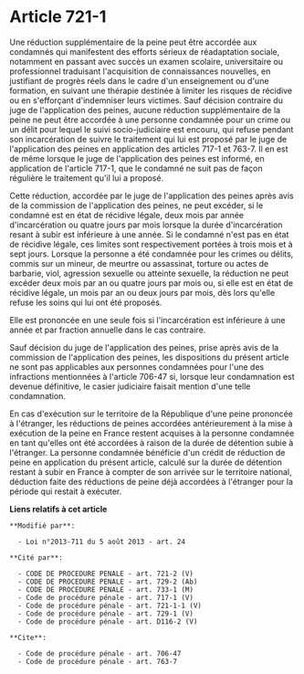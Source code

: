 # Article 721-1

Une réduction supplémentaire de la peine peut être accordée aux condamnés qui manifestent des efforts sérieux de réadaptation
sociale, notamment en passant avec succès un examen scolaire, universitaire ou professionnel traduisant l'acquisition de
connaissances nouvelles, en justifiant de progrès réels dans le cadre d'un enseignement ou d'une formation, en suivant une
thérapie destinée à limiter les risques de récidive ou en s'efforçant d'indemniser leurs victimes. Sauf décision contraire du
juge de l'application des peines, aucune réduction supplémentaire de la peine ne peut être accordée à une personne condamnée
pour un crime ou un délit pour lequel le suivi socio-judiciaire est encouru, qui refuse pendant son incarcération de suivre
le traitement qui lui est proposé par le juge de l'application des peines en application des articles 717-1 et 763-7. Il en
est de même lorsque le juge de l'application des peines est informé, en application de l'article 717-1, que le condamné ne
suit pas de façon régulière le traitement qu'il lui a proposé. 

Cette réduction, accordée par le juge de l'application des peines après avis de la commission de l'application des peines, ne
peut excéder, si le condamné est en état de récidive légale, deux mois par année d'incarcération ou quatre jours par mois
lorsque la durée d'incarcération resant à subir est inférieure à une année. Si le condamné n'est pas en état de récidive
légale, ces limites sont respectivement portées à trois mois et à sept jours. Lorsque la personne a été condamnée pour les
crimes ou délits, commis sur un mineur, de meurtre ou assassinat, torture ou actes de barbarie, viol, agression sexuelle ou
atteinte sexuelle, la réduction ne peut excéder deux mois par an ou quatre jours par mois ou, si elle est en état de récidive
légale, un mois par an ou deux jours par mois, dès lors qu'elle refuse les soins qui lui ont été proposés. 

Elle est prononcée en une seule fois si l'incarcération est inférieure à une année et par fraction annuelle dans le cas
contraire. 

Sauf décision du juge de l'application des peines, prise après avis de la commission de l'application des peines, les
dispositions du présent article ne sont pas applicables aux personnes condamnées pour l'une des infractions mentionnées à
l'article 706-47 si, lorsque leur condamnation est devenue définitive, le casier judiciaire faisait mention d'une telle
condamnation.

En cas d'exécution sur le territoire de la République d'une peine prononcée à l'étranger, les réductions de peines accordées
antérieurement à la mise à exécution de la peine en France restent acquises à la personne condamnée en tant qu'elles ont été
accordées à raison de la durée de détention subie à l'étranger. La personne condamnée bénéficie d'un crédit de réduction de
peine en application du présent article, calculé sur la durée de détention restant à subir en France à compter de son arrivée
sur le territoire national, déduction faite des réductions de peine déjà accordées à l'étranger pour la période qui restait à
exécuter.

**Liens relatifs à cet article**

	**Modifié par**:

	  - Loi n°2013-711 du 5 août 2013 - art. 24

	**Cité par**:

	  - CODE DE PROCEDURE PENALE - art. 721-2 (V)
	  - CODE DE PROCEDURE PENALE - art. 729-2 (Ab)
	  - CODE DE PROCEDURE PENALE - art. 733-1 (M)
	  - Code de procédure pénale - art. 717-1 (V)
	  - Code de procédure pénale - art. 721-1-1 (V)
	  - Code de procédure pénale - art. 729-1 (V)
	  - Code de procédure pénale - art. D116-2 (V)

	**Cite**:

	  - Code de procédure pénale - art. 706-47
	  - Code de procédure pénale - art. 763-7
